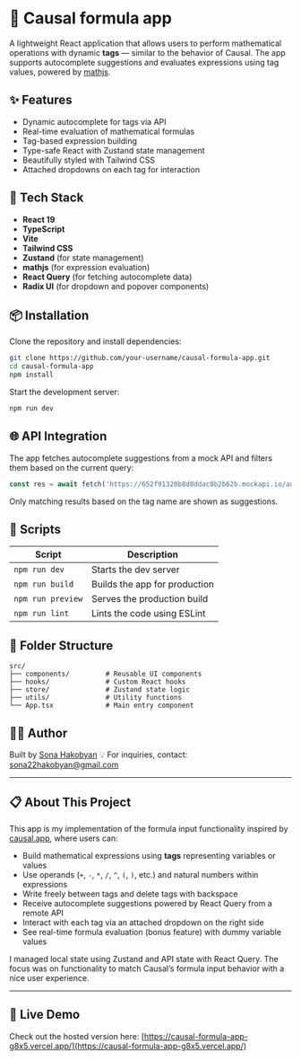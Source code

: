 # 🧮 Causal formula app

A lightweight React application that allows users to perform mathematical operations with dynamic **tags** — similar to the behavior of Causal. The app supports autocomplete suggestions and evaluates expressions using tag values, powered by [mathjs](https://mathjs.org/).

## ✨ Features

* Dynamic autocomplete for tags via API
* Real-time evaluation of mathematical formulas
* Tag-based expression building
* Type-safe React with Zustand state management
* Beautifully styled with Tailwind CSS
* Attached dropdowns on each tag for interaction

## 🔧 Tech Stack

* **React 19**
* **TypeScript**
* **Vite**
* **Tailwind CSS**
* **Zustand** (for state management)
* **mathjs** (for expression evaluation)
* **React Query** (for fetching autocomplete data)
* **Radix UI** (for dropdown and popover components)

## 📦 Installation

Clone the repository and install dependencies:

```bash
git clone https://github.com/your-username/causal-formula-app.git
cd causal-formula-app
npm install
```

Start the development server:

```bash
npm run dev
```

## 🌐 API Integration

The app fetches autocomplete suggestions from a mock API and filters them based on the current query:

```ts
const res = await fetch('https://652f91320b8d8ddac0b2b62b.mockapi.io/autocomplete')
```

Only matching results based on the tag name are shown as suggestions.

## 🚀 Scripts

| Script            | Description                   |
| ----------------- | ----------------------------- |
| `npm run dev`     | Starts the dev server         |
| `npm run build`   | Builds the app for production |
| `npm run preview` | Serves the production build   |
| `npm run lint`    | Lints the code using ESLint   |

## 📁 Folder Structure

```
src/
├── components/         # Reusable UI components
├── hooks/              # Custom React hooks
├── store/              # Zustand state logic
├── utils/              # Utility functions
└── App.tsx             # Main entry component
```

## 🙋‍♀️ Author

Built by [Sona Hakobyan](https://github.com/iiamsona) 💡
For inquiries, contact: [sona22hakobyan@gmail.com](mailto:sona22hakobyan@gmail.com)

---

## 📋 About This Project

This app is my implementation of the formula input functionality inspired by [causal.app](https://causal.app), where users can:

* Build mathematical expressions using **tags** representing variables or values
* Use operands (`+`, `-`, `*`, `/`, `^`, `(`, `)`, etc.) and natural numbers within expressions
* Write freely between tags and delete tags with backspace
* Receive autocomplete suggestions powered by React Query from a remote API
* Interact with each tag via an attached dropdown on the right side
* See real-time formula evaluation (bonus feature) with dummy variable values

I managed local state using Zustand and API state with React Query. The focus was on functionality to match Causal’s formula input behavior with a nice user experience.

---

## 🔗 Live Demo

Check out the hosted version here:
[https://causal-formula-app-g8x5.vercel.app/](https://causal-formula-app-g8x5.vercel.app/)

